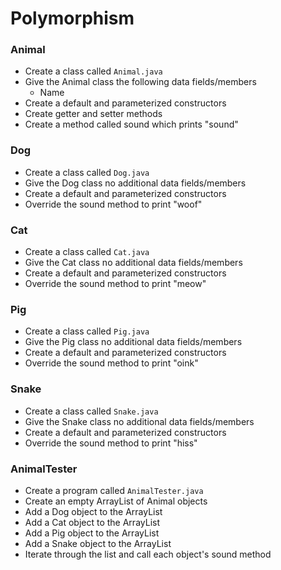 # Polymorphism

### Animal
- Create a class called `Animal.java`
- Give the Animal class the following data fields/members
  - Name
- Create a default and parameterized constructors
- Create getter and setter methods
- Create a method called sound which prints "sound"

### Dog
- Create a class called `Dog.java`
- Give the Dog class no additional data fields/members
- Create a default and parameterized constructors
- Override the sound method to print "woof"

### Cat
- Create a class called `Cat.java`
- Give the Cat class no additional data fields/members
- Create a default and parameterized constructors
- Override the sound method to print "meow"

### Pig
- Create a class called `Pig.java`
- Give the Pig class no additional data fields/members
- Create a default and parameterized constructors
- Override the sound method to print "oink"

### Snake
- Create a class called `Snake.java`
- Give the Snake class no additional data fields/members
- Create a default and parameterized constructors
- Override the sound method to print "hiss"

### AnimalTester
- Create a program called `AnimalTester.java`
- Create an empty ArrayList of Animal objects
- Add a Dog object to the ArrayList
- Add a Cat object to the ArrayList
- Add a Pig object to the ArrayList
- Add a Snake object to the ArrayList
- Iterate through the list and call each object's sound method

